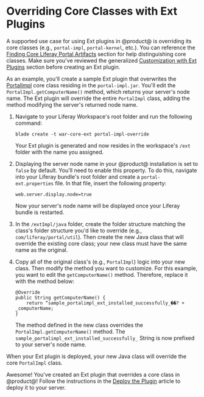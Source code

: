 # Overriding Core Classes with Ext Plugins [](id=overriding-core-classes-with-ext-plugins)

A supported use case for using Ext plugins in @product@ is overriding its core
classes (e.g., `portal-impl`, `portal-kernel`, etc.). You can reference the
[Finding Core Liferay Portal Artifacts](/docs/7-2/customization/-/knowledge_base/c/configuring-dependencies#finding-core-liferay-portal-artifacts)
section for help distinguishing core classes. Make sure you've reviewed the
generalized
[Customization with Ext Plugins](/docs/7-2/reference/-/knowledge_base/r/customizing-core-functionality-with-ext)
section before creating an Ext plugin.

As an example, you'll create a sample Ext plugin that overwrites the
[PortalImpl](https://docs.liferay.com/ce/portal/7.1-latest/javadocs/portal-impl/com/liferay/portal/util/PortalImpl.html)
core class residing in the `portal-impl.jar`. You'll edit the
`PortalImpl.getComputerName()` method, which returns your server's node name.
The Ext plugin will override the entire `PortalImpl` class, adding the method
modifying the server's returned node name.

1.  Navigate to your Liferay Workspace's root folder and run the following
    command:

        blade create -t war-core-ext portal-impl-override

    Your Ext plugin is generated and now resides in the workspace's `/ext`
    folder with the name you assigned.

2.  Displaying the server node name in your @product@ installation is set to
    `false` by default. You'll need to enable this property. To do this,
    navigate into your Liferay bundle's root folder and create a
    `portal-ext.properties` file. In that file, insert the following property:

        web.server.display.node=true

    Now your server's node name will be displayed once your Liferay bundle is
    restarted.

3.  In the `/extImpl/java` folder, create the folder structure matching the
class's folder structure you'd like to override (e.g., `com/liferay/portal/util`).
Then create the new Java class that will override the existing core class; your
new class must have the same name as the original.

4.  Copy all of the original class's (e.g., `PortalImpl`) logic into your new
class. Then modify the method you want to customize. For this example, you want
to edit the `getComputerName()` method. Therefore, replace it with the method
below:

        @Override
        public String getComputerName() {
            return “sample_portalimpl_ext_installed_successfully_��? + _computerName;
        }

    The method defined in the new class overrides the
    `PortalImpl.getComputerName()` method. The
    `sample_portalimpl_ext_installed_successfully_` String is now prefixed to
    your server's node name.

When your Ext plugin is deployed, your new Java class will override the core
`PortalImpl` class.

Awesome! You've created an Ext plugin that overrides a core class in @product@!
Follow the instructions in the
[Deploy the Plugin](/docs/7-2/reference/-/knowledge_base/r/deploying-an-ext-plugin)
article to deploy it to your server.
